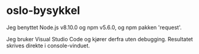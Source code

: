 # oslo-bysykkel

Jeg benyttet Node.js v8.10.0 og npm v5.6.0, og npm pakken 'request'.

Jeg bruker Visual Studio Code og kjører derfra uten debugging. Resultatet skrives direkte i console-vinduet.
